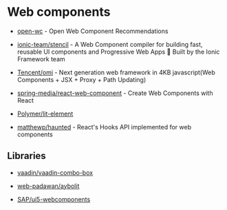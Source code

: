 # Web components

- [open-wc](https://open-wc.org/) - Open Web Component Recommendations

- [ionic-team/stencil](https://github.com/ionic-team/stencil) - A Web Component compiler for building fast, reusable UI components and Progressive Web Apps 💎 Built by the Ionic Framework team

- [Tencent/omi](https://github.com/Tencent/omi) - Next generation web framework in 4KB javascript(Web Components + JSX + Proxy + Path Updating)

- [spring-media/react-web-component](https://github.com/spring-media/react-web-component) - Create Web Components with React

- [Polymer/lit-element](https://github.com/Polymer/lit-element)

- [matthewp/haunted](https://github.com/matthewp/haunted) - React's Hooks API implemented for web components

## Libraries

- [vaadin/vaadin-combo-box](https://github.com/vaadin/vaadin-combo-box)

- [web-padawan/aybolit](https://github.com/web-padawan/aybolit)

- [SAP/ui5-webcomponents](https://github.com/SAP/ui5-webcomponents)
